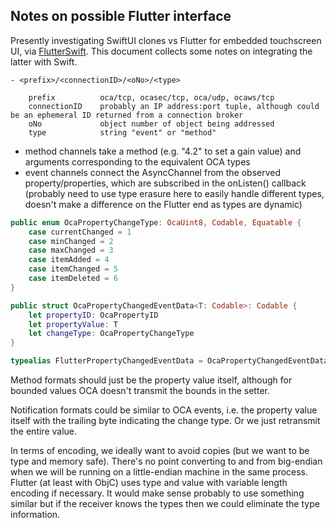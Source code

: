 Notes on possible Flutter interface
-----------------------------------

Presently investigating SwiftUI clones vs Flutter for embedded touchscreen UI, via [FlutterSwift](https://github.com/PADL/FlutterSwift). This document collects some notes on integrating the latter with Swift.

```
- <prefix>/<connectionID>/<oNo>/<type>

    prefix          oca/tcp, ocasec/tcp, oca/udp, ocaws/tcp
    connectionID    probably an IP address:port tuple, although could be an ephemeral ID returned from a connection broker
    oNo             object number of object being addressed
    type            string "event" or "method"        
```

* method channels take a method (e.g. "4.2" to set a gain value) and arguments corresponding to the equivalent OCA types
* event channels connect the AsyncChannel from the observed property/properties, which are subscribed in the onListen() callback (probably need to use type erasure here to easily handle different types, doesn't make a difference on the Flutter end as types are dynamic)

```swift
public enum OcaPropertyChangeType: OcaUint8, Codable, Equatable {
    case currentChanged = 1
    case minChanged = 2
    case maxChanged = 3
    case itemAdded = 4
    case itemChanged = 5
    case itemDeleted = 6
}

public struct OcaPropertyChangedEventData<T: Codable>: Codable {
    let propertyID: OcaPropertyID
    let propertyValue: T
    let changeType: OcaPropertyChangeType
}

typealias FlutterPropertyChangedEventData = OcaPropertyChangedEventData<AnyCodable>
```

Method formats should just be the property value itself, although for bounded values OCA doesn't transmit the bounds in the setter.

Notification formats could be similar to OCA events, i.e. the property value itself with the trailing byte indicating the change type. Or we just retransmit the entire value.

In terms of encoding, we ideally want to avoid copies (but we want to be type and memory safe). There's no point converting to and from big-endian when we will be running on a little-endian machine in the same process. Flutter (at least with ObjC) uses type and value with variable length encoding if necessary. It would make sense probably to use something similar but if the receiver knows the types then we could eliminate the type information.

